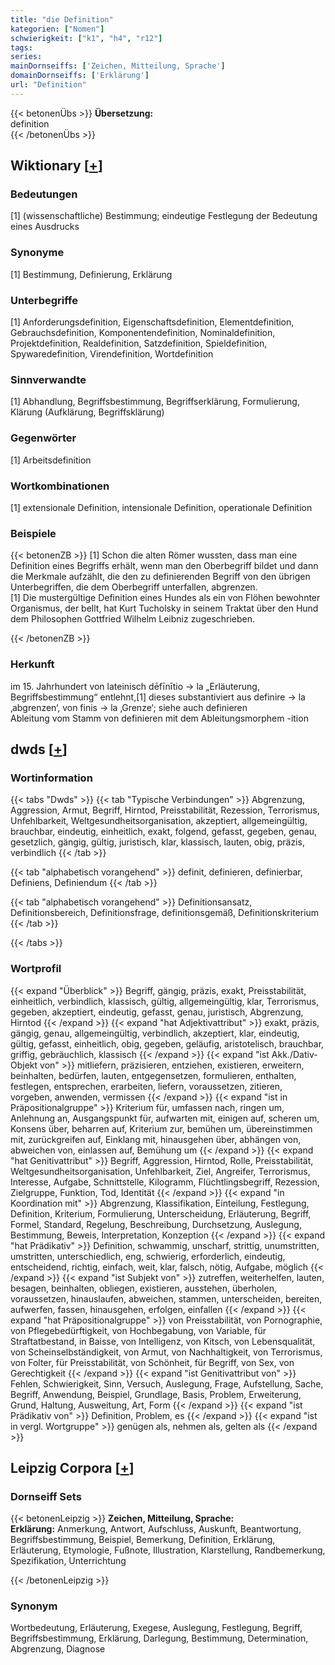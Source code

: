 ```yaml
---
title: "die Definition"
kategorien: ["Nomen"]
schwierigkeit: ["k1", "h4", "r12"]
tags:
series:
mainDornseiffs: ['Zeichen, Mitteilung, Sprache']
domainDornseiffs: ['Erklärung']
url: "Definition"
---
```


{{< betonenÜbs >}}
**Übersetzung:**  
definition  
{{< /betonenÜbs >}}

## Wiktionary [[+](https://de.wiktionary.org/wiki/Definition)]

### Bedeutungen
[1] (wissenschaftliche) Bestimmung; eindeutige Festlegung der Bedeutung eines Ausdrucks  

### Synonyme
[1] Bestimmung, Definierung, Erklärung  

### Unterbegriffe
[1] Anforderungsdefinition, Eigenschaftsdefinition, Elementdefinition, Gebrauchsdefinition, Komponentendefinition, Nominaldefinition, Projektdefinition, Realdefinition, Satzdefinition, Spieldefinition, Spywaredefinition, Virendefinition, Wortdefinition  

### Sinnverwandte
[1] Abhandlung, Begriffsbestimmung, Begriffserklärung, Formulierung, Klärung (Aufklärung, Begriffsklärung)  

### Gegenwörter
[1] Arbeitsdefinition  

### Wortkombinationen
[1] extensionale Definition, intensionale Definition, operationale Definition  

### Beispiele
{{< betonenZB >}}
[1] Schon die alten Römer wussten, dass man eine Definition eines Begriffs erhält, wenn man den Oberbegriff bildet und dann die Merkmale aufzählt, die den zu definierenden Begriff von den übrigen Unterbegriffen, die dem Oberbegriff unterfallen, abgrenzen.  
[1] Die mustergültige Definition eines Hundes als ein von Flöhen bewohnter Organismus, der bellt, hat Kurt Tucholsky in seinem Traktat über den Hund dem Philosophen Gottfried Wilhelm Leibniz zugeschrieben.  

{{< /betonenZB >}}
### Herkunft
im 15. Jahrhundert von lateinisch dēfīnītio → la „Erläuterung, Begriffsbestimmung“ entlehnt,[1] dieses substantiviert aus definire → la ‚abgrenzen‘, von finis → la ‚Grenze‘; siehe auch definieren  
Ableitung vom Stamm von definieren mit dem Ableitungsmorphem -ition  



## dwds [[+](https://www.dwds.de/wb/Definition)]

### Wortinformation
{{< tabs "Dwds" >}}
{{< tab "Typische Verbindungen" >}}
Abgrenzung, Aggression, Armut, Begriff, Hirntod, Preisstabilität, Rezession, Terrorismus, Unfehlbarkeit, Weltgesundheitsorganisation, akzeptiert, allgemeingültig, brauchbar, eindeutig, einheitlich, exakt, folgend, gefasst, gegeben, genau, gesetzlich, gängig, gültig, juristisch, klar, klassisch, lauten, obig, präzis, verbindlich
{{< /tab >}}

{{< tab "alphabetisch vorangehend" >}}
definit, definieren, definierbar, Definiens, Definiendum
{{< /tab >}}

{{< tab "alphabetisch vorangehend" >}}
Definitionsansatz, Definitionsbereich, Definitionsfrage, definitionsgemäß, Definitionskriterium
{{< /tab >}}

{{< /tabs >}}

### Wortprofil
{{< expand "Überblick" >}} Begriff, gängig, präzis, exakt, Preisstabilität, einheitlich, verbindlich, klassisch, gültig, allgemeingültig, klar, Terrorismus, gegeben, akzeptiert, eindeutig, gefasst, genau, juristisch, Abgrenzung, Hirntod {{< /expand >}}
{{< expand "hat Adjektivattribut" >}} exakt, präzis, gängig, genau, allgemeingültig, verbindlich, akzeptiert, klar, eindeutig, gültig, gefasst, einheitlich, obig, gegeben, geläufig, aristotelisch, brauchbar, griffig, gebräuchlich, klassisch {{< /expand >}}
{{< expand "ist Akk./Dativ-Objekt von" >}} mitliefern, präzisieren, entziehen, existieren, erweitern, beinhalten, bedürfen, lauten, entgegensetzen, formulieren, enthalten, festlegen, entsprechen, erarbeiten, liefern, voraussetzen, zitieren, vorgeben, anwenden, vermissen {{< /expand >}}
{{< expand "ist in Präpositionalgruppe" >}} Kriterium für, umfassen nach, ringen um, Anlehnung an, Ausgangspunkt für, aufwarten mit, einigen auf, scheren um, Konsens über, beharren auf, Kriterium zur, bemühen um, übereinstimmen mit, zurückgreifen auf, Einklang mit, hinausgehen über, abhängen von, abweichen von, einlassen auf, Bemühung um {{< /expand >}}
{{< expand "hat Genitivattribut" >}} Begriff, Aggression, Hirntod, Rolle, Preisstabilität, Weltgesundheitsorganisation, Unfehlbarkeit, Ziel, Angreifer, Terrorismus, Interesse, Aufgabe, Schnittstelle, Kilogramm, Flüchtlingsbegriff, Rezession, Zielgruppe, Funktion, Tod, Identität {{< /expand >}}
{{< expand "in Koordination mit" >}} Abgrenzung, Klassifikation, Einteilung, Festlegung, Definition, Kriterium, Formulierung, Unterscheidung, Erläuterung, Begriff, Formel, Standard, Regelung, Beschreibung, Durchsetzung, Auslegung, Bestimmung, Beweis, Interpretation, Konzeption {{< /expand >}}
{{< expand "hat Prädikativ" >}} Definition, schwammig, unscharf, strittig, unumstritten, umstritten, unterschiedlich, eng, schwierig, erforderlich, eindeutig, entscheidend, richtig, einfach, weit, klar, falsch, nötig, Aufgabe, möglich {{< /expand >}}
{{< expand "ist Subjekt von" >}} zutreffen, weiterhelfen, lauten, besagen, beinhalten, obliegen, existieren, ausstehen, überholen, voraussetzen, hinauslaufen, abweichen, stammen, unterscheiden, bereiten, aufwerfen, fassen, hinausgehen, erfolgen, einfallen {{< /expand >}}
{{< expand "hat Präpositionalgruppe" >}} von Preisstabilität, von Pornographie, von Pflegebedürftigkeit, von Hochbegabung, von Variable, für Straftatbestand, in Baisse, von Intelligenz, von Kitsch, von Lebensqualität, von Scheinselbständigkeit, von Armut, von Nachhaltigkeit, von Terrorismus, von Folter, für Preisstabilität, von Schönheit, für Begriff, von Sex, von Gerechtigkeit {{< /expand >}}
{{< expand "ist Genitivattribut von" >}} Fehlen, Schwierigkeit, Sinn, Versuch, Auslegung, Frage, Aufstellung, Sache, Begriff, Anwendung, Beispiel, Grundlage, Basis, Problem, Erweiterung, Grund, Haltung, Ausweitung, Art, Form {{< /expand >}}
{{< expand "ist Prädikativ von" >}} Definition, Problem, es {{< /expand >}}
{{< expand "ist in vergl. Wortgruppe" >}} genügen als, nehmen als, gelten als {{< /expand >}}

## Leipzig Corpora [[+](https://corpora.uni-leipzig.de/en/res?word=Definition&corpusId=deu_newscrawl-public_2018)]

### Dornseiff Sets
{{< betonenLeipzig >}}
**Zeichen, Mitteilung, Sprache:**  
**Erklärung:** Anmerkung, Antwort, Aufschluss, Auskunft, Beantwortung, Begriffsbestimmung, Beispiel, Bemerkung, Definition, Erklärung, Erläuterung, Etymologie, Fußnote, Illustration, Klarstellung, Randbemerkung, Spezifikation, Unterrichtung  

{{< /betonenLeipzig >}}

### Synonym
Wortbedeutung, Erläuterung, Exegese, Auslegung, Festlegung, Begriff, Begriffsbestimmung, Erklärung, Darlegung, Bestimmung, Determination, Abgrenzung, Diagnose

